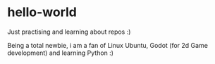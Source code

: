 # hello-world
Just practising and learning about repos :) 

Being a total newbie, i am a fan of Linux Ubuntu, Godot (for 2d Game development) and learning Python :) 
